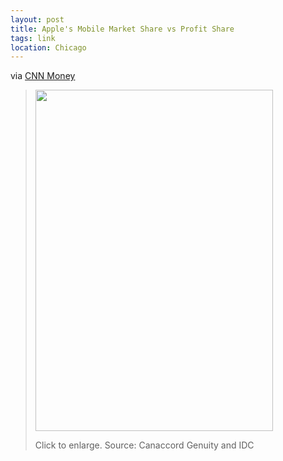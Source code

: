 ```yaml
---
layout: post
title: Apple's Mobile Market Share vs Profit Share
tags: link
location: Chicago
---
```


via <a href="http://tech.fortune.cnn.com/2010/09/21/pie-chart-apples-outrageous-share-of-the-mobile-industrys-profits/">CNN Money</a>

<blockquote><a rel="external nofollow" href="http://fortunebrainstormtech.files.wordpress.com/2010/09/screen-shot-2010-09-21-at-2-02-49-pm.png" target="new"><img class="size-full wp-image-37527" title="Screen shot 2010-09-21 at 2.02.49 PM" src="http://fortunebrainstormtech.files.wordpress.com/2010/09/screen-shot-2010-09-21-at-2-02-49-pm.png?w=380&amp;h=546" alt="" width="380" height="546" /></a>
<p>Click to enlarge. Source: Canaccord Genuity and IDC</p>
</blockquote>